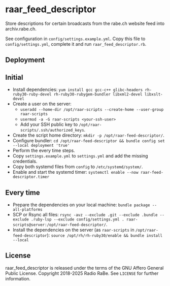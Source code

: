 # raar_feed_descriptor

Store descriptions for certain broadcasts from the rabe.ch website feed into archiv.rabe.ch.

See configuration in `config/settings.example.yml`. Copy this file to `config/settings.yml`, complete it and run `raar_feed_descriptor.rb`.


## Deployment

## Initial

* Install dependencies: `yum install gcc gcc-c++ glibc-headers rh-ruby30-ruby-devel rh-ruby30-rubygem-bundler libxml2-devel libxslt-devel`
* Create a user on the server:
  * `useradd --home-dir /opt/raar-scripts --create-home --user-group raar-scripts`
  * `usermod -a -G raar-scripts <your-ssh-user>`
  * Add your SSH public key to `/opt/raar-scripts/.ssh/authorized_keys`.
* Create the script home directory: `mkdir -p /opt/raar-feed-descriptor/`.
* Configure bundler: `cd /opt/raar-feed-descriptor && bundle config set --local deployment 'true'`
* Perform the every time steps.
* Copy `settings.example.yml` to `settings.yml` and add the missing credentials.
* Copy both systemd files from `config` to `/etc/systemd/system/`.
* Enable and start the systemd timer: `systemctl enable --now raar-feed-descriptor.timer`

## Every time

* Prepare the dependencies on your local machine: `bundle package --all-platforms`
* SCP or Rsync all files: `rsync -avz --exclude .git --exclude .bundle --exclude .ruby-lsp --exclude config/settings.yml . raar-scripts@server:/opt/raar-feed-descriptor/`.
* Install the dependencies on the server (as `raar-scripts` in `/opt/raar-feed-descriptor`):
  `source /opt/rh/rh-ruby30/enable && bundle install --local`


## License

raar_feed_descriptor is released under the terms of the GNU Affero General Public License.
Copyright 2018-2025 Radio RaBe.
See `LICENSE` for further information.
